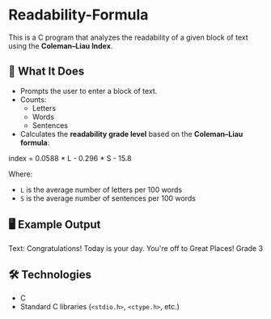 # Readability-Formula

This is a C program that analyzes the readability of a given block of text using the **Coleman–Liau Index**.

## 🧠 What It Does

- Prompts the user to enter a block of text.
- Counts:
  - Letters
  - Words
  - Sentences
- Calculates the **readability grade level** based on the **Coleman–Liau formula**:

index = 0.0588 * L - 0.296 * S - 15.8

Where:

- `L` is the average number of letters per 100 words  
- `S` is the average number of sentences per 100 words

## 🖥️ Example Output

Text: Congratulations! Today is your day. You're off to Great Places!
Grade 3

## 🛠️ Technologies

- C
- Standard C libraries (`<stdio.h>`, `<ctype.h>`, etc.)
